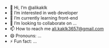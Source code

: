 - 👋 Hi, I’m @alikaklk
- 👀 I’m interested in web developer
- 🌱 I’m currently learning front-end 
- 💞️ I’m looking to collaborate on ...
- 📫 How to reach me ali.kaklk3657@gmail.com
- 😄 Pronouns: ...
- ⚡ Fun fact: ...

<!---
alikaklk/alikaklk is a ✨ special ✨ repository because its `README.md` (this file) appears on your GitHub profile.
You can click the Preview link to take a look at your changes.
--->
